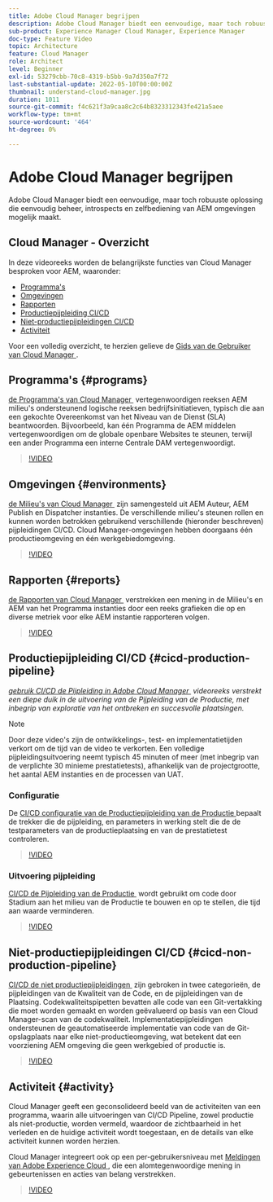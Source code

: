 ```yaml
---
title: Adobe Cloud Manager begrijpen
description: Adobe Cloud Manager biedt een eenvoudige, maar toch robuuste oplossing die eenvoudig beheer, introspects en zelfbediening van AEM omgevingen mogelijk maakt.
sub-product: Experience Manager Cloud Manager, Experience Manager
doc-type: Feature Video
topic: Architecture
feature: Cloud Manager
role: Architect
level: Beginner
exl-id: 53279cbb-70c8-4319-b5bb-9a7d350a7f72
last-substantial-update: 2022-05-10T00:00:00Z
thumbnail: understand-cloud-manager.jpg
duration: 1011
source-git-commit: f4c621f3a9caa8c2c64b8323312343fe421a5aee
workflow-type: tm+mt
source-wordcount: '464'
ht-degree: 0%

---
```


# Adobe Cloud Manager begrijpen

Adobe Cloud Manager biedt een eenvoudige, maar toch robuuste oplossing die eenvoudig beheer, introspects en zelfbediening van AEM omgevingen mogelijk maakt.

## Cloud Manager - Overzicht

In deze videoreeks worden de belangrijkste functies van Cloud Manager besproken voor AEM, waaronder:

* [Programma&#39;s](#programs)
* [Omgevingen](#environments)
* [Rapporten](#reports)
* [Productiepijpleiding CI/CD](#cicd-production-pipeline)
* [Niet-productiepijpleidingen CI/CD](#cicd-non-production-pipeline)
* [Activiteit](#activity)

Voor een volledig overzicht, te herzien gelieve de [&#x200B; Gids van de Gebruiker van Cloud Manager &#x200B;](https://experienceleague.adobe.com/docs/experience-manager-cloud-manager/content/introduction.html?lang=nl-NL).

## Programma&#39;s {#programs}

[&#x200B; de Programma&#39;s van Cloud Manager &#x200B;](https://experienceleague.adobe.com/docs/experience-manager-cloud-manager/content/getting-started/program-setup.html?lang=nl-NL) vertegenwoordigen reeksen AEM milieu&#39;s ondersteunend logische reeksen bedrijfsinitiatieven, typisch die aan een gekochte Overeenkomst van het Niveau van de Dienst (SLA) beantwoorden. Bijvoorbeeld, kan één Programma de AEM middelen vertegenwoordigen om de globale openbare Websites te steunen, terwijl een ander Programma een interne Centrale DAM vertegenwoordigt.

>[!VIDEO](https://video.tv.adobe.com/v/26313?quality=12&learn=on)

## Omgevingen {#environments}

[&#x200B; de Milieu&#39;s van Cloud Manager &#x200B;](https://experienceleague.adobe.com/docs/experience-manager-cloud-manager/content/using/managing-environments.html?lang=nl-NL) zijn samengesteld uit AEM Auteur, AEM Publish en Dispatcher instanties. De verschillende milieu&#39;s steunen rollen en kunnen worden betrokken gebruikend verschillende (hieronder beschreven) pijpleidingen CI/CD. Cloud Manager-omgevingen hebben doorgaans één productieomgeving en één werkgebiedomgeving.

>[!VIDEO](https://video.tv.adobe.com/v/26318?quality=12&learn=on)

## Rapporten {#reports}

[&#x200B; de Rapporten van Cloud Manager &#x200B;](https://experienceleague.adobe.com/docs/experience-manager-cloud-manager/content/using/monitoring-environments.html?lang=nl-NL) verstrekken een mening in de Milieu&#39;s en AEM van het Programma instanties door een reeks grafieken die op en diverse metriek voor elke AEM instantie rapporteren volgen.

>[!VIDEO](https://video.tv.adobe.com/v/26315?quality=12&learn=on)

## Productiepijpleiding CI/CD {#cicd-production-pipeline}

*[gebruik CI/CD de Pijpleiding in Adobe Cloud Manager &#x200B;](./use-the-cicd-pipeline-in-cloud-manager-for-aem.md) videoreeks verstrekt een diepe duik in de uitvoering van de Pijpleiding van de Productie, met inbegrip van exploratie van het ontbreken en succesvolle plaatsingen.*

>[!NOTE]
>
> Door deze video&#39;s zijn de ontwikkelings-, test- en implementatietijden verkort om de tijd van de video te verkorten. Een volledige pijpleidingsuitvoering neemt typisch 45 minuten of meer (met inbegrip van de verplichte 30 minieme prestatietests), afhankelijk van de projectgrootte, het aantal AEM instanties en de processen van UAT.

### Configuratie

De [&#x200B; CI/CD configuratie van de Productiepijpleiding van de Productie &#x200B;](https://experienceleague.adobe.com/docs/experience-manager-cloud-manager/content/using/pipelines/production-pipelines.html?lang=nl-NL) bepaalt de trekker die de pijpleiding, en parameters in werking stelt die de de testparameters van de productieplaatsing en van de prestatietest controleren.

>[!VIDEO](https://video.tv.adobe.com/v/26314?quality=12&learn=on)

### Uitvoering pijpleiding

[&#x200B; CI/CD de Pijpleiding van de Productie &#x200B;](https://experienceleague.adobe.com/docs/experience-manager-cloud-manager/content/using/code-deployment.html?lang=nl-NL) wordt gebruikt om code door Stadium aan het milieu van de Productie te bouwen en op te stellen, die tijd aan waarde verminderen.

>[!VIDEO](https://video.tv.adobe.com/v/26317?quality=12&learn=on)

## Niet-productiepijpleidingen CI/CD {#cicd-non-production-pipeline}

[&#x200B; CI/CD de niet productiepijpleidingen &#x200B;](https://experienceleague.adobe.com/docs/experience-manager-cloud-manager/content/using/pipelines/production-pipelines.html?lang=nl-NL) zijn gebroken in twee categorieën, de pijpleidingen van de Kwaliteit van de Code, en de pijpleidingen van de Plaatsing. Codekwaliteitspipetten bevatten alle code van een Git-vertakking die moet worden gemaakt en worden geëvalueerd op basis van een Cloud Manager-scan van de codekwaliteit. Implementatiepijpleidingen ondersteunen de geautomatiseerde implementatie van code van de Git-opslagplaats naar elke niet-productieomgeving, wat betekent dat een voorziening AEM omgeving die geen werkgebied of productie is.

>[!VIDEO](https://video.tv.adobe.com/v/26316?quality=12&learn=on)

## Activiteit {#activity}

Cloud Manager geeft een geconsolideerd beeld van de activiteiten van een programma, waarin alle uitvoeringen van CI/CD Pipeline, zowel productie als niet-productie, worden vermeld, waardoor de zichtbaarheid in het verleden en de huidige activiteit wordt toegestaan, en de details van elke activiteit kunnen worden herzien.

Cloud Manager integreert ook op een per-gebruikersniveau met [&#x200B; Meldingen van Adobe Experience Cloud &#x200B;](https://experienceleague.adobe.com/docs/experience-manager-cloud-manager/content/using/notifications.html?lang=nl-NL), die een alomtegenwoordige mening in gebeurtenissen en acties van belang verstrekken.

>[!VIDEO](https://video.tv.adobe.com/v/26319?quality=12&learn=on)
